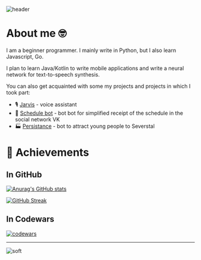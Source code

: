 ![header](https://capsule-render.vercel.app/api?type=waving&color=gradient&height=256&section=header&text=Hello,%20there!&fontSize=80&animation=fadeIn&fontAlignY=38&desc=Welcome%20to%20my%20GitHub%20profile!%20Put%20stars,%20fork%20and%20contribute!&descAlignY=55&descAlign=63)

# About me 🤓
I am a beginner programmer. I mainly write in Python, but I also learn Javascript, Go. 

I plan to learn Java/Kotlin to write mobile applications and write a neural network for text-to-speech synthesis.

You can also get acquainted with some my projects and projects in which I took part:

  * 🎙️ [Jarvis](https://github.com/BobaUbisoft17/Jarvis) - voice assistant
  * 🤖 [Schedule bot](https://github.com/BobaUbisoft17/Schedule_bot) - bot bot for simplified receipt of the schedule in the social network VK
  * 🏭 [Persistance](https://github.com/bullbesh/persistence) - bot to attract young people to Severstal

# 🏅 Achievements
## In GitHub
[![Anurag's GitHub stats](https://github-readme-stats.vercel.app/api?username=BobaUbisoft17&show_icons=true&theme=tokyonight)](https://github.com/anuraghazra/github-readme-stats)

[![GitHub Streak](https://github-readme-streak-stats.herokuapp.com/?user=BobaUbisoft17&theme=tokyonight)](https://git.io/streak-stats)

## In Codewars
[![codewars](https://www.codewars.com/users/BobaUbisoft17/badges/large)](https://www.codewars.com/users/BobaUbisoft17)

_____
![soft](https://capsule-render.vercel.app/api?type=soft&color=gradient&text=Come%20again!&fontSize=50&animation=twinkling)
